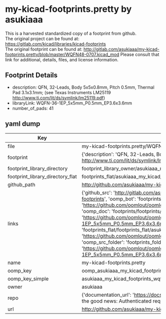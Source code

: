 # my-kicad-footprints.pretty by asukiaaa  
This is a harvested standardized copy of a footprint from github.  
The original project can be found at:  
https://gitlab.com/kicad/libraries/kicad-footprints  
The original footprint can be found at:
http://gitlab.com/asukiaaa/my-kicad-footprints.pretty/blob/master/WQFN48-0707.kicad_mod
Please consult that link for additional, details, files, and license information.  
## Footprint Details
* description: QFN, 32-Leads, Body 5x5x0.8mm, Pitch 0.5mm, Thermal Pad 3.1x3.1mm; (see Texas Instruments LM25119 http://www.ti.com/lit/ds/symlink/lm25119.pdf)  
* libraryLink: WQFN-36-1EP_5x5mm_P0.5mm_EP3.6x3.6mm  
* number_of_pads: 41  
## yaml dump  
| Key | Value |  
| --- | --- |  
| file | my-kicad-footprints.pretty/WQFN-36-1EP_5x5mm_P0.5mm_EP3.6x3.6mm.kicad_mod |  
| footprint | {'description': 'QFN, 32-Leads, Body 5x5x0.8mm, Pitch 0.5mm, Thermal Pad 3.1x3.1mm; (see Texas Instruments LM25119 http://www.ti.com/lit/ds/symlink/lm25119.pdf)', 'libraryLink': 'WQFN-36-1EP_5x5mm_P0.5mm_EP3.6x3.6mm', 'number_of_pads': 41} |  
| footprint_library_directory | footprint_library_owner/asukiaaa_my-kicad-footprints.pretty |  
| footprint_library_directory_flat | footprints_flat/asukiaaa_my_kicad_footprints_wqfn_36_1ep_5x5mm_p0_5mm_ep3_6x3_6mm/working |  
| github_path | http://github.com/asukiaaa/my-kicad-footprints.pretty/blob/master/WQFN-36-1EP_5x5mm_P0.5mm_EP3.6x3.6mm.kicad_mod |  
| links | {'github_src': 'http://gitlab.com/asukiaaa/my-kicad-footprints.pretty/blob/master/WQFN48-0707.kicad_mod', 'github_src_repo': 'https://gitlab.com/kicad/libraries/kicad-footprints', 'oomp_bot': 'footprints/asukiaaa_my_kicad_footprints_wqfn_36_1ep_5x5mm_p0_5mm_ep3_6x3_6mm/working', 'oomp_bot_github': 'https://github.com/oomlout/oomlout_oomp_footprint_bot/tree/main/footprints/asukiaaa_my_kicad_footprints_wqfn_36_1ep_5x5mm_p0_5mm_ep3_6x3_6mm/working', 'oomp_doc': 'footprints/footprints/asukiaaa/my-kicad-footprints/WQFN-36-1EP_5x5mm_P0.5mm_EP3.6x3.6mm/working/', 'oomp_doc_github': 'https://github.com/oomlout/oomlout_oomp_footprint_doc/tree/main/footprints/footprints/asukiaaa/my-kicad-footprints/WQFN-36-1EP_5x5mm_P0.5mm_EP3.6x3.6mm/working', 'oomp_src_flat': 'footprints_flat/footprints_flat/asukiaaa_my_kicad_footprints_wqfn_36_1ep_5x5mm_p0_5mm_ep3_6x3_6mm/working', 'oomp_src_flat_github': 'https://github.com/oomlout/oomlout_oomp_footprint_src/tree/main/footprints_flat/asukiaaa_my_kicad_footprints_wqfn_36_1ep_5x5mm_p0_5mm_ep3_6x3_6mm/working', 'oomp_src_folder': 'footprints_folder/footprints_folder/asukiaaa/my-kicad-footprints/WQFN-36-1EP_5x5mm_P0.5mm_EP3.6x3.6mm/working', 'oomp_src_folder_github': 'https://github.com/oomlout/oomlout_oomp_footprint_src/tree/main/footprints_folder/asukiaaa/my-kicad-footprints/WQFN-36-1EP_5x5mm_P0.5mm_EP3.6x3.6mm/working'} |  
| name | my-kicad-footprints.pretty |  
| oomp_key | oomp_asukiaaa_my_kicad_footprints_wqfn_36_1ep_5x5mm_p0_5mm_ep3_6x3_6mm |  
| oomp_key_simple | asukiaaa_my_kicad_footprints_wqfn_36_1ep_5x5mm_p0_5mm_ep3_6x3_6mm |  
| owner | asukiaaa |  
| repo | {'documentation_url': 'https://docs.github.com/rest/overview/resources-in-the-rest-api#rate-limiting', 'message': "API rate limit exceeded for 84.66.173.59. (But here's the good news: Authenticated requests get a higher rate limit. Check out the documentation for more details.)"} |  
| url | http://github.com/asukiaaa/my-kicad-footprints.pretty |  

